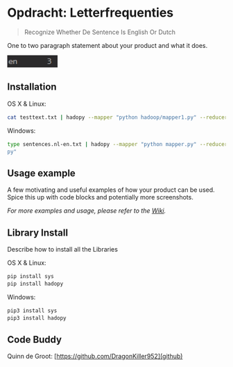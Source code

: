 # Opdracht: Letterfrequenties
> Recognize Whether De Sentence Is English Or Dutch

One to two paragraph statement about your product and what it does.

![](smalltextOutput.png)

## Installation

OS X & Linux:

```sh
cat testtext.txt | hadopy --mapper "python hadoop/mapper1.py" --reducer "python hadoop/reducer1.py" | hadopy --mapper "python hadoop/mapper2.py" --reducer "python hadoop/reducer2.py"
```

Windows:

```sh
type sentences.nl-en.txt | hadopy --mapper "python mapper.py" --reducer "python reducer.py" | hadopy --mapper "python mapper2.py" --reducer "python reducer2.
py"
```

## Usage example

A few motivating and useful examples of how your product can be used. Spice this up with code blocks and potentially more screenshots.

_For more examples and usage, please refer to the [Wiki][wiki]._

## Library Install

Describe how to install all the Libraries

OS X & Linux:
```sh
pip install sys
pip install hadopy
```

Windows:
```sh
pip3 install sys
pip3 install hadopy
```

## Code Buddy
Quinn de Groot:
[https://github.com/DragonKiller952](github)



<!-- Markdown link & img dfn's -->
[npm-image]: https://img.shields.io/npm/v/datadog-metrics.svg?style=flat-square
[npm-url]: https://npmjs.org/package/datadog-metrics
[npm-downloads]: https://img.shields.io/npm/dm/datadog-metrics.svg?style=flat-square
[travis-image]: https://img.shields.io/travis/dbader/node-datadog-metrics/master.svg?style=flat-square
[travis-url]: https://travis-ci.org/dbader/node-datadog-metrics
[wiki]: https://github.com/yourname/yourproject/wiki
